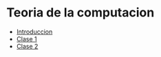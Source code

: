 # Teoria de la computacion

- [Introduccion](introduccion.md)
- [Clase 1](clase1.md)
- [Clase 2](clase2.md)
